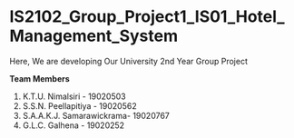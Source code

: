 # IS2102_Group_Project1_IS01_Hotel_Management_System

Here, We are developing Our University 2nd Year Group Project


**Team Members**

1. K.T.U. Nimalsiri - 19020503
2. S.S.N. Peellapitiya - 19020562
3. S.A.A.K.J. Samarawickrama- 19020767
4. G.L.C. Galhena - 19020252

